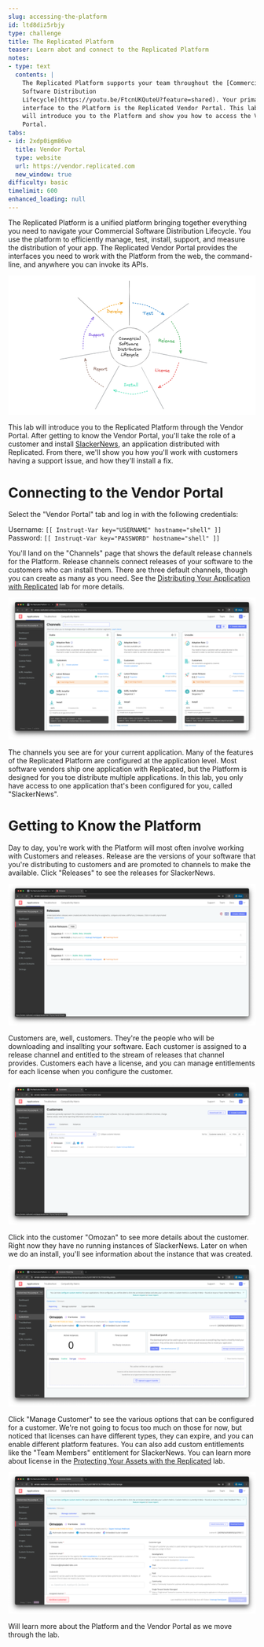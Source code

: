 ```yaml
---
slug: accessing-the-platform
id: ltd8diz5rbjy
type: challenge
title: The Replicated Platform
teaser: Learn abot and connect to the Replicated Platform
notes:
- type: text
  contents: |
    The Replicated Platform supports your team throughout the [Commercial
    Software Distribution
    Lifecycle](https://youtu.be/FtcnUKQuteU?feature=shared). Your primary
    interface to the Platform is the Replicated Vendor Portal. This lab
    will introduce you to the Platform and show you how to access the Vendor
    Portal.
tabs:
- id: 2xdp0igm86ve
  title: Vendor Portal
  type: website
  url: https://vendor.replicated.com
  new_window: true
difficulty: basic
timelimit: 600
enhanced_loading: null
---
```


The Replicated Platform is a unified platform bringing together everything you
need to navigate your Commercial Software Distribution Lifecycle. You use the
platform to efficiently manage, test, install, support, and measure the
distribution of your app. The Replicated Vendor Portal provides the interfaces
you need to work with the Platform from the web, the command-line, and
anywhere you can invoke its APIs.

![Commercial Software Distribution Lifecycle](../assets/lifecycle.png)

This lab will introduce you to the Replicated Platform through the Vendor
Portal. After getting to know the Vendor Portal, you'll take the role of a
customer and install [SlackerNews](https://slackernews.io), an application
distributed with Replicated. From there, we'll show you how you'll work with
customers having a support issue, and how they'll install a fix.

Connecting to the Vendor Portal
===============================

Select the "Vendor Portal" tab and log in with the following credentials:

Username: `[[ Instruqt-Var key="USERNAME" hostname="shell" ]]`<br/>
Password: `[[ Instruqt-Var key="PASSWORD" hostname="shell" ]]`

You'll land on the "Channels" page that shows the default release channels for
the Platform. Release channels connect releases of your software to the
customers who can install them. There are three default channels, though you
can create as many as you need. See the [Distributing Your Application with
Replicated](https://play.instruqt.com/replicated/tracks/distributing-with-replicated)
lab for more details.

![Channels Page](../assets/channels-page.png)

The channels you see are for your current application. Many of the features of
the Replicated Platform are configured at the application level. Most software
vendors ship one application with Replicated, but the Platform is designed for
you toe distribute multiple applications. In this lab, you only have access to
one application that's been configured for you, called "SlackerNews".

Getting to Know the Platform
============================

Day to day, you're work with the Platform will most often involve working with
Customers and releases. Release are the versions of your software that you're
distributing to customers and are promoted to channels to make the available.
Click "Releases" to see the releases for SlackerNews.

![Releases Page](../assets/releases-page.png)

Customers are, well, customers. They're the people who will be downloading and
insallting your software. Each customer is assigned to a release channel and
entitled to the stream of releases that channel provides. Customers each have
a license, and you can manage entitlements for each license when you
configure the customer.

![Customers Page](../assets/customers-page.png)

Click into the customer "Omozan" to see more details about the customer.
Right now they have no running instances of SlackerNews. Later on when we do
an install, you'll see information about the instance that was created.

![Omozan Customer Page](../assets/omozan-customer-page.png)

Click "Manage Customer" to see the various options that can be configured for
a customer. We're not going to focus too much on those for now, but noticed
that licenses can have different types, they can expire, and you can enable
different platform features. You can also add custom entitlements like the
"Team Members" entitlement for SlackerNews. You can learn more about license
in the [Protecting Your Assets with the Replicated](https://play.instruqt.com/replicated/tracks/protecting-your-assets) lab.

![Manage Customer Page](../assets/manage-customer-page.png)

Will learn more about the Platform and the Vendor Portal as we move through the lab.
